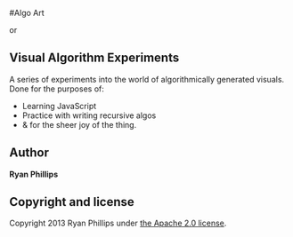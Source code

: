 #Algo Art 

or

## Visual Algorithm Experiments 

A series of experiments into the world of algorithmically generated visuals. Done for the purposes of: 

- Learning JavaScript
- Practice with writing recursive algos
- & for the sheer joy of the thing.

## Author

**Ryan Phillips**

## Copyright and license

Copyright 2013 Ryan Phillips under [the Apache 2.0 license](LICENSE).
